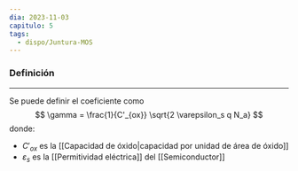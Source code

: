 ```yaml
---
dia: 2023-11-03
capitulo: 5
tags:
  - dispo/Juntura-MOS
---
```

### Definición
---
Se puede definir el coeficiente como $$ \gamma = \frac{1}{C'_{ox}} \sqrt{2 \varepsilon_s q N_a} $$ donde:
* $C'_{ox}$ es la [[Capacidad de óxido|capacidad por unidad de área de óxido]] 
* $\varepsilon_s$ es la [[Permitividad eléctrica]] del [[Semiconductor]] 
